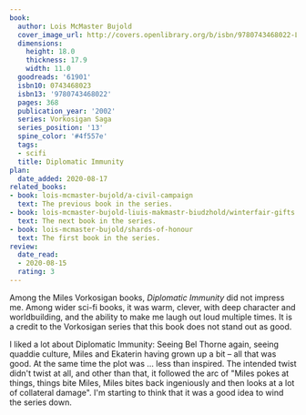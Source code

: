 ```yaml
---
book:
  author: Lois McMaster Bujold
  cover_image_url: http://covers.openlibrary.org/b/isbn/9780743468022-L.jpg
  dimensions:
    height: 18.0
    thickness: 17.9
    width: 11.0
  goodreads: '61901'
  isbn10: 0743468023
  isbn13: '9780743468022'
  pages: 368
  publication_year: '2002'
  series: Vorkosigan Saga
  series_position: '13'
  spine_color: '#4f557e'
  tags:
  - scifi
  title: Diplomatic Immunity
plan:
  date_added: 2020-08-17
related_books:
- book: lois-mcmaster-bujold/a-civil-campaign
  text: The previous book in the series.
- book: lois-mcmaster-bujold-liuis-makmastr-biudzhold/winterfair-gifts
  text: The next book in the series.
- book: lois-mcmaster-bujold/shards-of-honour
  text: The first book in the series.
review:
  date_read:
  - 2020-08-15
  rating: 3
---
```


Among the Miles Vorkosigan books, *Diplomatic Immunity* did not impress me. Among wider sci-fi books, it was warm,
clever, with deep character and worldbuilding, and the ability to make me laugh out loud multiple times. It is a credit
to the Vorkosigan series that this book does not stand out as good.

I liked a lot about Diplomatic Immunity: Seeing Bel Thorne again, seeing quaddie culture, Miles and Ekaterin having
grown up a bit – all that was good. At the same time the plot was … less than inspired. The intended twist didn't twist
at all, and other than that, it followed the arc of "Miles pokes at things, things bite Miles, Miles bites back
ingeniously and then looks at a lot of collateral damage". I'm starting to think that it was a good idea to wind the
series down.
